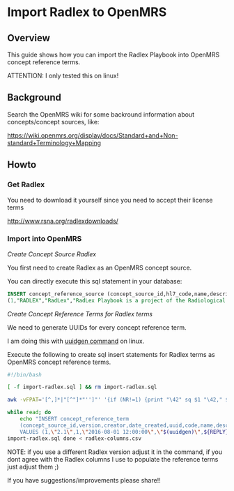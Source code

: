 # Import Radlex to OpenMRS

## Overview

This guide shows how you can import the Radlex Playbook into OpenMRS concept
reference terms.

ATTENTION: I only tested this on linux!

## Background

Search the OpenMRS wiki for some backround information about concepts/concept
sources, like:

https://wiki.openmrs.org/display/docs/Standard+and+Non-standard+Terminology+Mapping

## Howto

### Get Radlex

You need to download it yourself since you need to accept their license terms

http://www.rsna.org/radlexdownloads/

### Import into OpenMRS

_Create Concept Source Radlex_

You first need to create Radlex as an OpenMRS concept source.

You can directly execute this sql statement in your database:

```sql
INSERT concept_reference_source (concept_source_id,hl7_code,name,description,creator,date_created,uuid) VALUES
(1,"RADLEX","RadLex","RadLex Playbook is a project of the Radiological Society of North America (RSNA)",1,"2016-08-01 09:00:00","616a9691-a1bf-4426-85a6-21a60c558265");
```

_Create Concept Reference Terms for Radlex terms_

We need to generate UUIDs for every concept reference term.

I am doing this with [uuidgen command](http://man7.org/linux/man-pages/man1/uuidgen.1.html) on linux.

Execute the following to create sql insert statements for Radlex terms as
OpenMRS concept reference terms.


```bash
#!/bin/bash

[ -f import-radlex.sql ] && rm import-radlex.sql

awk -vFPAT='[^,]*|"[^"]*"'']"' '{if (NR!=1) {print "\42" sq $1 "\42," $3 sq ","sq $4 sq ");" }}' core-playbook-2_1 > radlex-columns.csv

while read; do
    echo "INSERT concept_reference_term
    (concept_source_id,version,creator,date_created,uuid,code,name,description)
    VALUES (1,\"2.1\",1,\"2016-08-01 12:00:00\",\"$(uuidgen)\",${REPLY}" >>
import-radlex.sql done < radlex-columns.csv
```

NOTE: if you use a different Radlex version adjust it in the command, if you
dont agree with the Radlex columns I use to populate the reference terms just
adjust them ;)

If you have suggestions/improvements please share!!

